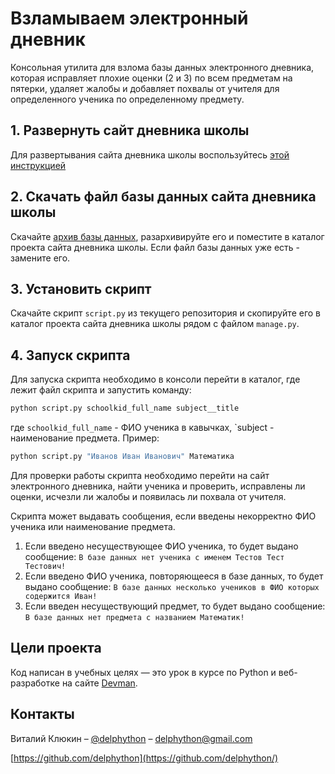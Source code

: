 # Взламываем электронный дневник

Консольная утилита для взлома базы данных электронного дневника, которая исправляет плохие оценки (2 и 3) по всем предметам на пятерки, удаляет жалобы и добавляет похвалы от учителя для определенного ученика по определенному предмету.

## 1. Развернуть сайт дневника школы

Для развертывания сайта дневника школы воспользуйтесь [этой инструкцией](https://github.com/devmanorg/e-diary/tree/master#readme)

## 2. Скачать файл базы данных сайта дневника школы

Скачайте [архив базы данных](https://dvmn.org/filer/canonical/1562234129/166/), разархивируйте его и поместите в каталог проекта сайта дневника школы. Если файл базы данных уже есть - замените его.

## 3. Установить скрипт

Скачайте скрипт `script.py` из текущего репозитория и скопируйте его в каталог проекта сайта дневника школы рядом с файлом `manage.py`.

## 4. Запуск скрипта

Для запуска скрипта необходимо в консоли перейти в каталог, где лежит файл скрипта и запустить команду:
```sh
python script.py schoolkid_full_name subject__title
```
где `schoolkid_full_name` - ФИО ученика в кавычках, `subject - наименование предмета.
Пример:
```sh
python script.py "Иванов Иван Иванович" Математика
```
Для проверки работы скрипта необходимо перейти на сайт электронного дневника, найти ученика и проверить, исправлены ли оценки, исчезли ли жалобы и появилась ли похвала от учителя.

Скрипта может выдавать сообщения, если введены некорректно ФИО ученика или наименование предмета.
1. Если введено несуществующее ФИО ученика, то будет выдано сообщение: `В базе данных нет ученика с именем Тестов Тест Тестович!`
2. Если введено ФИО ученика, повторяющееся в базе данных, то будет выдано сообщение: `В базе данных несколько учеников в ФИО которых содержится Иван!`
3. Если введен несуществующий предмет, то будет выдано сообщение: `В базе данных нет предмета с названием Математик!`

## Цели проекта

Код написан в учебных целях — это урок в курсе по Python и веб-разработке на сайте [Devman](https://dvmn.org).

## Контакты

Виталий Клюкин – [@delphython](https://t.me/delphython) – [delphython@gmail.com](mailto:delphython@gmail.com)

[https://github.com/delphython](https://github.com/delphython/)
